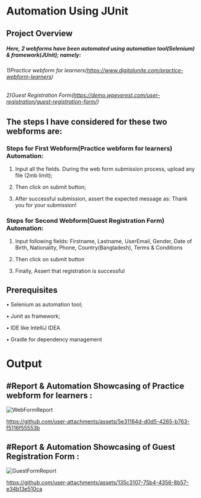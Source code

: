 # Automation Using JUnit

## Project Overview

##### Here, 2 webforms have been automated using automation tool(Selenium) & framework(JUnit); namely:

###### 1)Practice webform for learners(https://www.digitalunite.com/practice-webform-learners)

###### 2)Guest Registration Form(https://demo.wpeverest.com/user-registration/guest-registration-form/)



## The steps I have considered for these two webforms are:

### Steps for First Webform(Practice webform for learners) Automation:

1. Input all the fields. During the web form submission process, upload any file (2mb limit);

2. Then click on submit button;
 
3. After successful submission, assert the expected message as: Thank you for your submission!

### Steps for Second Webform(Guest Registration Form) Automation:

1. Input following fields: Firstname, Lastname, UserEmail, Gender, Date of Birth, Nationality, Phone, Country(Bangladesh), Terms & Conditions
  
2. Then click on submit button
   
3. Finally, Assert that registration is successful

## Prerequisites

•	Selenium as automation tool;

•	Junit as framework;

•	IDE like IntelliJ IDEA

•	Gradle for dependency management

# Output

 ## #Report  &  Automation  Showcasing  of  Practice  webform  for  learners :

![WebFormReport](https://github.com/user-attachments/assets/ad7b8ca0-3492-4087-9af3-64085abb0c30) 

https://github.com/user-attachments/assets/5e31164d-d0d5-4265-b763-f5116f55553b


 
 
 ## #Report  &  Automation  Showcasing  of  Guest Registration Form :


 ![GuestFormReport](https://github.com/user-attachments/assets/93414b90-9a2e-4888-a69f-846a045f2a34)




 https://github.com/user-attachments/assets/135c3107-75b4-4356-8b57-e34b13e510ca






 
